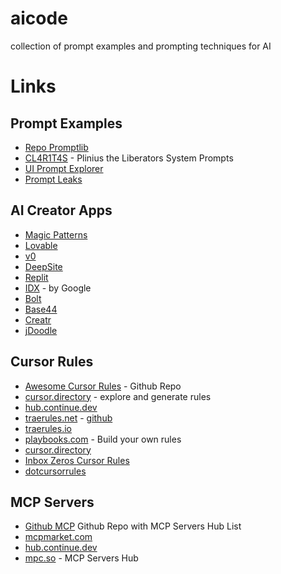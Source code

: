 # aicode

collection of prompt examples and prompting techniques for AI

# Links

## Prompt Examples

- [Repo Promptlib](./promptlib)
- [CL4R1T4S](https://github.com/elder-plinius/CL4R1T4S) - Plinius the Liberators System Prompts
- [UI Prompt Explorer](https://uiprompt.art/)
- [Prompt Leaks](https://github.com/asgeirtj/system_prompts_leaks)

## AI Creator Apps

- [Magic Patterns](https://www.magicpatterns.com/)
- [Lovable](https://lovable.dev/)
- [v0](https://v0.dev/)
- [DeepSite](https://huggingface.co/spaces/enzostvs/deepsite)
- [Replit](https://replit.com/)
- [IDX](https://idx.google.com/templates) - by Google
- [Bolt](https://bolt.new)
- [Base44](https://base44.com/)
- [Creatr](https://getcreatr.com/)
- [jDoodle](https://www.jdoodle.ai/)

## Cursor Rules

- [Awesome Cursor Rules](https://github.com/PatrickJS/awesome-cursorrules) - Github Repo
- [cursor.directory](https://cursor.directory/) - explore and generate rules
- [hub.continue.dev](https://hub.continue.dev/explore/rules)
- [traerules.net](https://traerules.net/) - [github](https://github.com/traerules)
- [traerules.io](https://traerules.io/)
- [playbooks.com](https://playbooks.com/rules/builder) - Build your own rules
- [cursor.directory](https://cursor.directory/)
- [Inbox Zeros Cursor Rules](https://github.com/elie222/inbox-zero/tree/main/.cursor/rules)
- [dotcursorrules](https://dotcursorrules.com/)

## MCP Servers

- [Github MCP](https://github.com/apappascs/mcp-servers-hub) Github Repo with MCP Servers Hub List
- [mcpmarket.com](https://mcpmarket.com/server/hub)
- [hub.continue.dev](https://hub.continue.dev/explore/mcp)
- [mpc.so](https://mcp.so/server/mcp-servers-hub) - MCP Servers Hub
